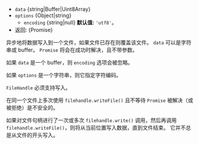 <!-- YAML
added: v10.0.0
changes:
  - version: v14.0.0
    pr-url: https://github.com/nodejs/node/pull/31030
    description: The `data` parameter won't coerce unsupported input to
                 strings anymore.
-->
* `data` {string|Buffer|Uint8Array}
* `options` {Object|string}
  * `encoding` {string|null} **默认值:** `'utf8'`。
* 返回: {Promise}


异步地将数据写入到一个文件，如果文件已存在则覆盖该文件。
`data` 可以是字符串或 buffer。
`Promise` 将会在成功时解决，且不带参数。

如果 `data` 是一个 buffer，则 `encoding` 选项会被忽略。

如果 `options` 是一个字符串，则它指定字符编码。

`FileHandle` 必须支持写入。

在同一个文件上多次使用 `filehandle.writeFile()` 且不等待 `Promise` 被解决（或被拒绝）是不安全的。

如果对文件句柄进行了一次或多次 `filehandle.write()` 调用，然后再调用 `filehandle.writeFile()`，则将从当前位置写入数据，直到文件结束。 
它并不总是从文件的开头写入。

